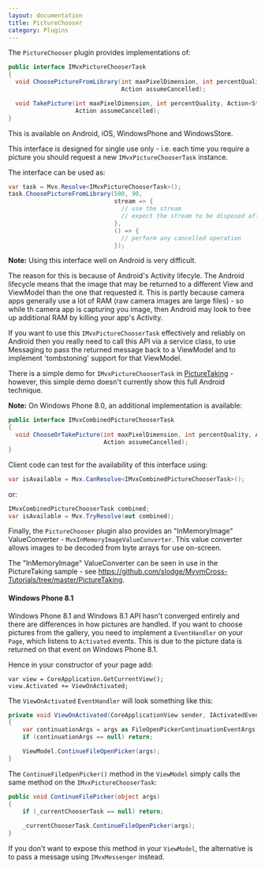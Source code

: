 ```yaml
---
layout: documentation
title: PictureChooser
category: Plugins
---
```

The `PictureChooser` plugin provides implementations of:

```cs
public interface IMvxPictureChooserTask
{
  void ChoosePictureFromLibrary(int maxPixelDimension, int percentQuality, Action<Stream> pictureAvailable,
                                Action assumeCancelled);

  void TakePicture(int maxPixelDimension, int percentQuality, Action<Stream> pictureAvailable,
                   Action assumeCancelled);
}
```

This is available on Android, iOS, WindowsPhone and WindowsStore. 

This interface is designed for single use only - i.e. each time you require a picture you should request a new `IMvxPictureChooserTask` instance.

The interface can be used as:

```cs
var task = Mvx.Resolve<IMvxPictureChooserTask>();
task.ChoosePictureFromLibrary(500, 90,
                              stream => {
                                // use the stream
                                // expect the stream to be disposed after immediately this method returns.
                              },
                              () => {
                                // perform any cancelled operation
                              });
```

**Note:** Using this interface well on Android is very difficult.

The reason for this is because of Android's Activity lifecyle. The Android lifecycle means that the image that may be returned to a different View and ViewModel than the one that requested it. This is partly because camera apps generally use a lot of RAM (raw camera images are large files) - so while th camera app is capturing you image, then Android may look to free up additional RAM by killing your app's Activity.

If you want to use this `IMvxPictureChooserTask` effectively and reliably on Android then you really need to call this API via a service class, to use Messaging to pass the returned message back to a ViewModel and to implement 'tombstoning' support for that ViewModel.

There is a simple demo for `IMvxPictureChooserTask` in [PictureTaking](https://github.com/slodge/MvvmCross-Tutorials/tree/master/PictureTaking) - however, this simple demo doesn't currently show this full Android technique. 

**Note:** On Windows Phone 8.0, an additional implementation is available:

```cs
public interface IMvxCombinedPictureChooserTask
{
  void ChooseOrTakePicture(int maxPixelDimension, int percentQuality, Action<Stream> pictureAvailable,
                           Action assumeCancelled);
}
```

Client code can test for the availability of this interface using:

```cs
var isAvailable = Mvx.CanResolve<IMvxCombinedPictureChooserTask>();
```

or:

```cs
IMvxCombinedPictureChooserTask combined;
var isAvailable = Mvx.TryResolve(out combined);
```

Finally, the `PictureChooser` plugin also provides an "InMemoryImage" ValueConverter - `MvxInMemoryImageValueConverter`. This value converter allows images to be decoded from byte arrays for use on-screen.

The "InMemoryImage" ValueConverter can be seen in use in the PictureTaking sample - see https://github.com/slodge/MvvmCross-Tutorials/tree/master/PictureTaking.

#### Windows Phone 8.1 <a name="picturechooserwp81" />
Windows Phone 8.1 and Windows 8.1 API hasn't converged entirely and there are differences in how pictures are handled. If you want to choose pictures from the gallery, you need to implement a `EventHandler` on your `Page`, which listens to `Activated` events. This is due to the picture data is returned on that event on Windows Phone 8.1.

Hence in your constructor of your page add:

```
var view = CoreApplication.GetCurrentView();
view.Activated += ViewOnActivated;
```

The `ViewOnActivated` `EventHandler` will look something like this:

```cs
private void ViewOnActivated(CoreApplicationView sender, IActivatedEventArgs args)
{
    var continuationArgs = args as FileOpenPickerContinuationEventArgs;
    if (continuationArgs == null) return;

    ViewModel.ContinueFileOpenPicker(args);
}
```

The `ContinueFileOpenPicker()` method in the `ViewModel` simply calls the same method on the `IMvxPictureChooserTask`:

```cs
public void ContinueFilePicker(object args)
{
    if (_currentChooserTask == null) return;
            
    _currentChooserTask.ContinueFileOpenPicker(args);
}
```

If you don't want to expose this method in your `ViewModel`, the alternative is to pass a message using `IMvxMessenger` instead.
